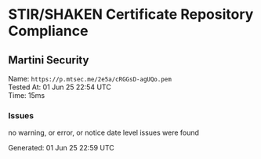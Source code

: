 # STIR/SHAKEN Certificate Repository Compliance

## Martini Security

Name: `https://p.mtsec.me/2e5a/cRGGsD-agUQo.pem`\
Tested At: 01 Jun 25 22:54 UTC\
Time: 15ms

### Issues

no warning, or error, or notice date level issues were found

Generated: 01 Jun 25 22:59 UTC